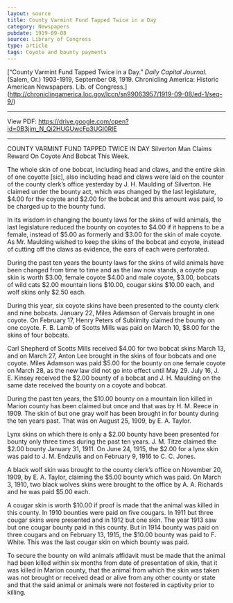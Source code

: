```yaml
---
layout: source
title: County Varmint Fund Tapped Twice in a Day
category: Newspapers
pubdate: 1919-09-08
source: Library of Congress
type: article
tags: Coyote and bounty payments
---
```


[“County Varmint Fund Tapped Twice in a Day.” *Daily Capital Journal.* (Salem, Or.) 1903-1919, September 08, 1919. Chronicling America: Historic American Newspapers. Lib. of Congress.] (http://chroniclingamerica.loc.gov/lccn/sn99063957/1919-09-08/ed-1/seq-9/)
***
View PDF: https://drive.google.com/open?id=0B3jjm_N_Qi2HUGUwcFp3UGI0RlE
***

COUNTY VARMINT FUND TAPPED TWICE IN DAY
Silverton Man Claims Reward On Coyote And Bobcat This Week.

The whole skin of one bobcat, including head and claws, and the entire skin of one coyotte [sic], also including head and claws were laid on the counter of the county clerk’s office yesterday by J. H. Maulding of Silverton. He claimed under the bounty act, which was changed by the last legislature, $4.00 for the coyote and $2.00 for the bobcat and this amount was paid, to be charged up to the bounty fund.

In its wisdom in changing the bounty laws for the skins of wild animals, the last legislature reduced the bounty on coyotes to $4.00 if it happens to be a female, instead of $5.00 as formerly and $3.00 for the skin of male coyote. As Mr. Maulding wished to keep the skins of the bobcat and coyote, instead of cutting off the claws as evidence, the ears of each were perforated.

During the past ten years the bounty laws for the skins of wild animals have been changed from time to time and as the law now stands, a coyote pup skin is worth $3.00, female coyote $4.00 and male coyote, $3.00, bobcats of wild cats $2.00 mountain lions $10.00, cougar skins $10.00 each, and wolf skins only $2.50 each.

During this year, six coyote skins have been presented to the county clerk and nine bobcats. January 22, Miles Adamson of Gervais brought in one coyote. On February 17, Henry Peters of Sublimity claimed the bounty on one coyote. F. B. Lamb of Scotts Mills was paid on March 10, $8.00 for the skins of four bobcats.

Carl Shepherd of Scotts Mills received $4.00 for two bobcat skins March 13, and on March 27, Anton Lee brought in the skins of four bobcats and one coyote. Miles Adamson was paid $5.00 for the bounty on one female coyote on March 28, as the new law did not go into effect until May 29. July 16, J. E. Kinsey received the $2.00 bounty of a bobcat and J. H. Maulding on the same date received the bounty on a coyote and bobcat.

During the past ten years, the $10.00 bounty on a mountain lion killed in Marion county has been claimed but once and that was by H. M. Reece in 1909. The skin of but one gray wolf has been brought in for bounty during the ten years past. That was on August 25, 1909, by E. A. Taylor.

Lynx skins on which there is only a $2.00 bounty have been presented for bounty only three times during the past ten years. J. M. Titze claimed the $2.00 bounty January 31, 1911. On June 24, 1915, the $2.00 for a lynx skin was paid to J. M. Endzulis and on February 9, 1916 to C. C. Jones.

A black wolf skin was brought to the county clerk’s office on November 20, 1909, by E. A. Taylor, claiming the $5.00 bounty which was paid. On March 3, 1910, two black wolves skins were brought to the office by A. A. Richards and he was paid $5.00 each.

A cougar skin is worth $10.00 if proof is made that the animal was killed in this county. In 1910 bounties were paid on five cougars. In 1911 but three cougar skins were presented and in 1912 but one skin. The year 1913 saw but one cougar bounty paid in this county. But in 1914 bounty was paid on three cougars and on February 13, 1915, the $10.00 bounty was paid to F. White. This was the last cougar skin on which bounty was paid.

To secure the bounty on wild animals affidavit must be made that the animal had been killed within six months from date of presentation of skin, that it was killed in Marion county, that the animal from which the skin was taken was not brought or received dead or alive from any other county or state and that the said animal or animals were not fostered in captivity prior to killing.
